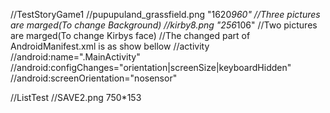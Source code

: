//TestStoryGame1
//pupupuland_grassfield.png    "1620*960"    //Three pictures are marged(To change Background)
//kirby8.png    "256*106"    //Two pictures are marged(To change Kirbys face)
//The changed part of AndroidManifest.xml is as show bellow
//activity
//android:name=".MainActivity"
//android:configChanges="orientation|screenSize|keyboardHidden"
//android:screenOrientation="nosensor"

//ListTest
//SAVE2.png    750*153
